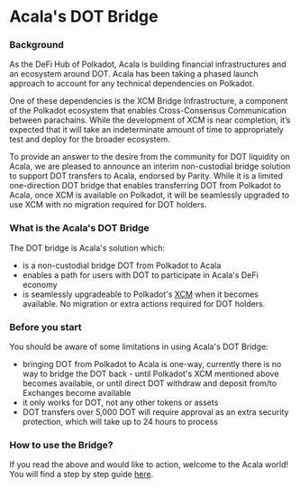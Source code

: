# Acala's DOT Bridge

### Background

As the DeFi Hub of Polkadot, Acala is building financial infrastructures and an ecosystem around DOT. Acala has been taking a phased launch approach to account for any technical dependencies on Polkadot.

One of these dependencies is the XCM Bridge Infrastructure, a component of the Polkadot ecosystem that enables Cross-Consensus Communication between parachains. While the development of XCM is near completion, it’s expected that it will take an indeterminate amount of time to appropriately test and deploy for the broader ecosystem.

To provide an answer to the desire from the community for DOT liquidity on Acala, we are pleased to announce an interim non-custodial bridge solution to support DOT transfers to Acala, endorsed by Parity. While it is a limited one-direction DOT bridge that enables transferring DOT from Polkadot to Acala, once XCM is available on Polkadot, it will be seamlessly upgraded to use XCM with no migration required for DOT holders.

### What is the Acala's DOT Bridge

The DOT bridge is Acala's solution which:

* is a non-custodial bridge DOT from Polkadot to Acala
* enables a path for users with DOT to participate in Acala's DeFi economy
* is seamlessly upgradeable to Polkadot's [XCM](https://polkadot.network/blog/xcm-the-cross-consensus-message-format/) when it becomes available. No migration or extra actions required for DOT holders.

### Before you start

You should be aware of some limitations in using Acala's DOT Bridge:

* bringing DOT from Polkadot to Acala is one-way, currently there is no way to bridge the DOT back - until Polkadot's XCM mentioned above becomes available, or until direct DOT withdraw and deposit from/to Exchanges become available
* it only works for DOT, not any other tokens or assets
* DOT transfers over 5,000 DOT will require approval as an extra security protection, which will take up to 24 hours to process

### How to use the Bridge?

If you read the above and would like to action, welcome to the Acala world! You will find a step by step guide [here](https://guide.acalaapps.wiki/general/bringing-tokens-to-karura/sending-dot-to-acala).

